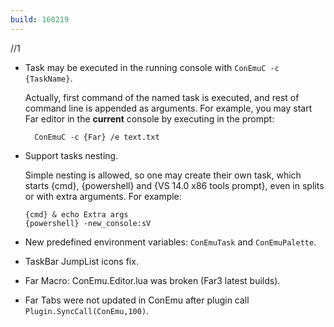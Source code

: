```yaml
---
build: 160219
---
```


//1

* Task may be executed in the running console with `ConEmuC -c {TaskName}`.

  Actually, first command of the named task is executed,
  and rest of command line is appended as arguments.
  For example, you may start Far editor in the **current**
  console by executing in the prompt:

        ConEmuC -c {Far} /e text.txt

* Support tasks nesting.

  Simple nesting is allowed, so one may create their own task,
  which starts {cmd}, {powershell} and {VS 14.0 x86 tools prompt},
  even in splits or with extra arguments. For example:

      {cmd} & echo Extra args
      {powershell} -new_console:sV

* New predefined environment variables: `ConEmuTask` and `ConEmuPalette`.
* TaskBar JumpList icons fix.
* Far Macro: ConEmu.Editor.lua was broken (Far3 latest builds).
* Far Tabs were not updated in ConEmu after plugin call `Plugin.SyncCall(ConEmu,100)`.
